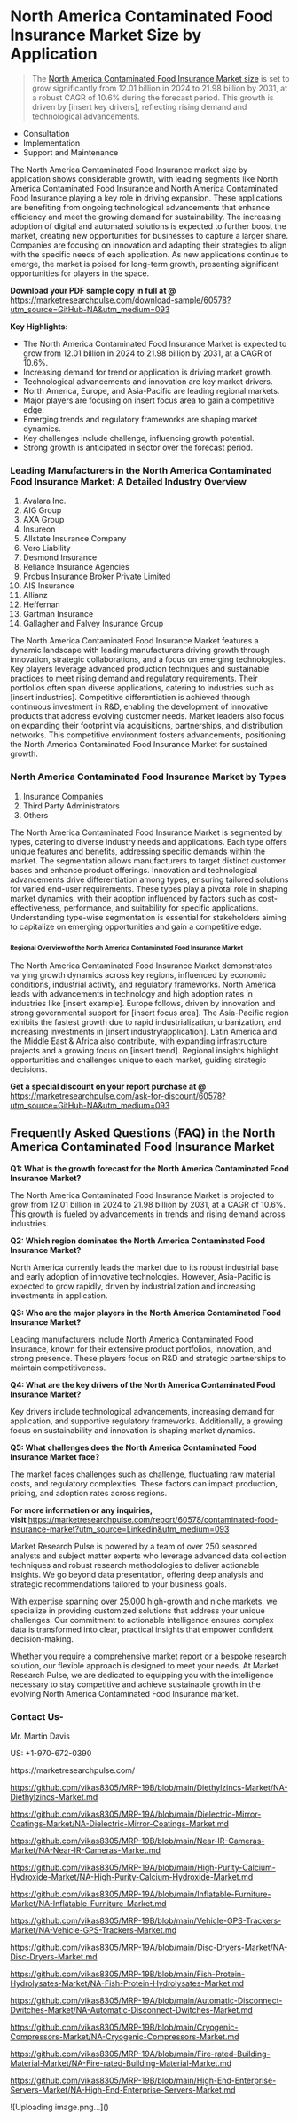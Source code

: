 
<h1>North America Contaminated Food Insurance Market&nbsp;Size by Application</h1><blockquote><p>The <a href="https://marketresearchpulse.com/download-sample/60578?utm_source=GitHub-NA&amp;utm_medium=093">North America Contaminated Food Insurance Market size</a> is set to grow significantly from 12.01 billion in 2024 to 21.98 billion by 2031, at a robust CAGR of 10.6% during the forecast period. This growth is driven by [insert key drivers], reflecting rising demand and technological advancements.</p></blockquote><ul><li>Consultation<li> Implementation<li> Support and Maintenance</li></ul><p>The North America Contaminated Food Insurance market size by application shows considerable growth, with leading segments like North America Contaminated Food Insurance and North America Contaminated Food Insurance playing a key role in driving expansion. These applications are benefiting from ongoing technological advancements that enhance efficiency and meet the growing demand for sustainability. The increasing adoption of digital and automated solutions is expected to further boost the market, creating new opportunities for businesses to capture a larger share. Companies are focusing on innovation and adapting their strategies to align with the specific needs of each application. As new applications continue to emerge, the market is poised for long-term growth, presenting significant opportunities for players in the space.</p><p><strong>Download your PDF sample copy in full at @ </strong><a href="https://marketresearchpulse.com/download-sample/60578?utm_source=GitHub-NA&amp;utm_medium=093">https://marketresearchpulse.com/download-sample/60578?utm_source=GitHub-NA&amp;utm_medium=093</a></p><p><strong>Key Highlights: </strong></p><ul><li>The North America Contaminated Food Insurance Market is expected to grow from 12.01 billion in 2024 to 21.98 billion by 2031, at a CAGR of 10.6%.</li><li>Increasing demand for trend or application is driving market growth.</li><li>Technological advancements and innovation are key market drivers.</li><li>North America, Europe, and Asia-Pacific are leading regional markets.</li><li>Major players are focusing on insert focus area to gain a competitive edge.</li><li>Emerging trends and regulatory frameworks are shaping market dynamics.</li><li>Key challenges include challenge, influencing growth potential.</li><li>Strong growth is anticipated in sector over the forecast period.</li></ul><h3>Leading Manufacturers in the North America Contaminated Food Insurance Market: A Detailed Industry Overview</h3><ol><li>Avalara Inc.</li><li>AIG Group</li><li>AXA Group</li><li>Insureon</li><li>Allstate Insurance Company</li><li>Vero Liability</li><li>Desmond Insurance</li><li>Reliance Insurance Agencies</li><li>Probus Insurance Broker Private Limited</li><li>AIS Insurance</li><li>Allianz</li><li>Heffernan</li><li>Gartman Insurance</li><li>Gallagher and Falvey Insurance Group</li></ol><div class="flex max-w-full flex-col flex-grow"><div class="min-h-8 text-message flex w-full flex-col items-end gap-2 whitespace-normal break-words [.text-message+&amp;]:mt-5" dir="auto" data-message-author-role="assistant" data-message-id="fd8432e4-4910-450d-b182-61b7bfb0a01f" data-message-model-slug="gpt-4o"><div class="flex w-full flex-col gap-1 empty:hidden first:pt-[3px]"><div class="markdown prose w-full break-words dark:prose-invert light"><p>The North America Contaminated Food Insurance Market features a dynamic landscape with leading manufacturers driving growth through innovation, strategic collaborations, and a focus on emerging technologies. Key players leverage advanced production techniques and sustainable practices to meet rising demand and regulatory requirements. Their portfolios often span diverse applications, catering to industries such as [insert industries]. Competitive differentiation is achieved through continuous investment in R&amp;D, enabling the development of innovative products that address evolving customer needs. Market leaders also focus on expanding their footprint via acquisitions, partnerships, and distribution networks. This competitive environment fosters advancements, positioning the North America Contaminated Food Insurance Market for sustained growth.</p></div></div></div></div><h3>North America Contaminated Food Insurance Market by Types</h3><ol><li>Insurance Companies<li> Third Party Administrators<li> Others</li></ol><div class="flex max-w-full flex-col flex-grow"><div class="min-h-8 text-message flex w-full flex-col items-end gap-2 whitespace-normal break-words [.text-message+&amp;]:mt-5" dir="auto" data-message-author-role="assistant" data-message-id="084470be-0bb7-4664-bddf-5156b4f41249" data-message-model-slug="gpt-4o-mini"><div class="flex w-full flex-col gap-1 empty:hidden first:pt-[3px]"><div class="markdown prose w-full break-words dark:prose-invert light"><p>The North America Contaminated Food Insurance Market is segmented by types, catering to diverse industry needs and applications. Each type offers unique features and benefits, addressing specific demands within the market. The segmentation allows manufacturers to target distinct customer bases and enhance product offerings. Innovation and technological advancements drive differentiation among types, ensuring tailored solutions for varied end-user requirements. These types play a pivotal role in shaping market dynamics, with their adoption influenced by factors such as cost-effectiveness, performance, and suitability for specific applications. Understanding type-wise segmentation is essential for stakeholders aiming to capitalize on emerging opportunities and gain a competitive edge.</p></div></div></div></div><h3><span style="font-size: 11px;">Regional Overview of the North America Contaminated Food Insurance Market</span></h3><div class="flex max-w-full flex-col flex-grow"><div class="min-h-8 text-message flex w-full flex-col items-end gap-2 whitespace-normal break-words [.text-message+&amp;]:mt-5" dir="auto" data-message-author-role="assistant" data-message-id="e9038762-ce64-4e30-91c9-9bd413514231" data-message-model-slug="gpt-4o-mini"><div class="flex w-full flex-col gap-1 empty:hidden first:pt-[3px]"><div class="markdown prose w-full break-words dark:prose-invert light"><p>The North America Contaminated Food Insurance Market demonstrates varying growth dynamics across key regions, influenced by economic conditions, industrial activity, and regulatory frameworks. North America leads with advancements in technology and high adoption rates in industries like [insert example]. Europe follows, driven by innovation and strong governmental support for [insert focus area]. The Asia-Pacific region exhibits the fastest growth due to rapid industrialization, urbanization, and increasing investments in [insert industry/application]. Latin America and the Middle East &amp; Africa also contribute, with expanding infrastructure projects and a growing focus on [insert trend]. Regional insights highlight opportunities and challenges unique to each market, guiding strategic decisions.</p></div></div></div></div><p><strong>Get a special discount on your report purchase at @ </strong><a href="https://marketresearchpulse.com/ask-for-discount/60578?utm_source=GitHub-NA&amp;utm_medium=093">https://marketresearchpulse.com/ask-for-discount/60578?utm_source=GitHub-NA&amp;utm_medium=093</a></p><h2>Frequently Asked Questions (FAQ) in the North America Contaminated Food Insurance Market</h2><p><strong>Q1: What is the growth forecast for the North America Contaminated Food Insurance Market?</strong></p><p>The North America Contaminated Food Insurance Market is projected to grow from 12.01 billion in 2024 to 21.98 billion by 2031, at a CAGR of 10.6%. This growth is fueled by advancements in trends and rising demand across industries.</p><p><strong>Q2: Which region dominates the North America Contaminated Food Insurance Market?</strong></p><p>North America currently leads the market due to its robust industrial base and early adoption of innovative technologies. However, Asia-Pacific is expected to grow rapidly, driven by industrialization and increasing investments in application.</p><p><strong>Q3: Who are the major players in the North America Contaminated Food Insurance Market?</strong></p><p>Leading manufacturers include North America Contaminated Food Insurance, known for their extensive product portfolios, innovation, and strong presence. These players focus on R&amp;D and strategic partnerships to maintain competitiveness.</p><p><strong>Q4: What are the key drivers of the North America Contaminated Food Insurance Market?</strong></p><p>Key drivers include technological advancements, increasing demand for application, and supportive regulatory frameworks. Additionally, a growing focus on sustainability and innovation is shaping market dynamics.</p><p><strong>Q5: What challenges does the North America Contaminated Food Insurance Market face?</strong></p><p>The market faces challenges such as challenge, fluctuating raw material costs, and regulatory complexities. These factors can impact production, pricing, and adoption rates across regions.</p><p><strong>For more information or any inquiries, visit&nbsp;</strong><a href="https://marketresearchpulse.com/report/60578/contaminated-food-insurance-market?utm_source=Linkedin&utm_medium=093">https://marketresearchpulse.com/report/60578/contaminated-food-insurance-market?utm_source=Linkedin&utm_medium=093</a></p><p>Market Research Pulse is powered by a team of over 250 seasoned analysts and subject matter experts who leverage advanced data collection techniques and robust research methodologies to deliver actionable insights. We go beyond data presentation, offering deep analysis and strategic recommendations tailored to your business goals.</p><p>With expertise spanning over 25,000 high-growth and niche markets, we specialize in providing customized solutions that address your unique challenges. Our commitment to actionable intelligence ensures complex data is transformed into clear, practical insights that empower confident decision-making.</p><p>Whether you require a comprehensive market report or a bespoke research solution, our flexible approach is designed to meet your needs. At Market Research Pulse, we are dedicated to equipping you with the intelligence necessary to stay competitive and achieve sustainable growth in the evolving North America Contaminated Food Insurance market.</p><h3><strong>Contact Us-</strong></h3><p>Mr. Martin Davis</p><p>US: +1-970-672-0390</p><p>https://marketresearchpulse.com/</p><p><a href="https://github.com/vikas8305/MRP-19B/blob/main/Diethylzincs-Market/NA-Diethylzincs-Market.md">https://github.com/vikas8305/MRP-19B/blob/main/Diethylzincs-Market/NA-Diethylzincs-Market.md</a></p><p><a href="https://github.com/vikas8305/MRP-19A/blob/main/Dielectric-Mirror-Coatings-Market/NA-Dielectric-Mirror-Coatings-Market.md">https://github.com/vikas8305/MRP-19A/blob/main/Dielectric-Mirror-Coatings-Market/NA-Dielectric-Mirror-Coatings-Market.md</a></p><p><a href="https://github.com/vikas8305/MRP-19B/blob/main/Near-IR-Cameras-Market/NA-Near-IR-Cameras-Market.md">https://github.com/vikas8305/MRP-19B/blob/main/Near-IR-Cameras-Market/NA-Near-IR-Cameras-Market.md</a></p><p><a href="https://github.com/vikas8305/MRP-19A/blob/main/High-Purity-Calcium-Hydroxide-Market/NA-High-Purity-Calcium-Hydroxide-Market.md">https://github.com/vikas8305/MRP-19A/blob/main/High-Purity-Calcium-Hydroxide-Market/NA-High-Purity-Calcium-Hydroxide-Market.md</a></p><p><a href="https://github.com/vikas8305/MRP-19A/blob/main/Inflatable-Furniture-Market/NA-Inflatable-Furniture-Market.md">https://github.com/vikas8305/MRP-19A/blob/main/Inflatable-Furniture-Market/NA-Inflatable-Furniture-Market.md</a></p><p><a href="https://github.com/vikas8305/MRP-19B/blob/main/Vehicle-GPS-Trackers-Market/NA-Vehicle-GPS-Trackers-Market.md">https://github.com/vikas8305/MRP-19B/blob/main/Vehicle-GPS-Trackers-Market/NA-Vehicle-GPS-Trackers-Market.md</a></p><p><a href="https://github.com/vikas8305/MRP-19A/blob/main/Disc-Dryers-Market/NA-Disc-Dryers-Market.md">https://github.com/vikas8305/MRP-19A/blob/main/Disc-Dryers-Market/NA-Disc-Dryers-Market.md</a></p><p><a href="https://github.com/vikas8305/MRP-19B/blob/main/Fish-Protein-Hydrolysates-Market/NA-Fish-Protein-Hydrolysates-Market.md">https://github.com/vikas8305/MRP-19B/blob/main/Fish-Protein-Hydrolysates-Market/NA-Fish-Protein-Hydrolysates-Market.md</a></p><p><a href="https://github.com/vikas8305/MRP-19A/blob/main/Automatic-Disconnect-Dwitches-Market/NA-Automatic-Disconnect-Dwitches-Market.md">https://github.com/vikas8305/MRP-19A/blob/main/Automatic-Disconnect-Dwitches-Market/NA-Automatic-Disconnect-Dwitches-Market.md</a></p><p><a href="https://github.com/vikas8305/MRP-19B/blob/main/Cryogenic-Compressors-Market/NA-Cryogenic-Compressors-Market.md">https://github.com/vikas8305/MRP-19B/blob/main/Cryogenic-Compressors-Market/NA-Cryogenic-Compressors-Market.md</a></p><p><a href="https://github.com/vikas8305/MRP-19A/blob/main/Fire-rated-Building-Material-Market/NA-Fire-rated-Building-Material-Market.md">https://github.com/vikas8305/MRP-19A/blob/main/Fire-rated-Building-Material-Market/NA-Fire-rated-Building-Material-Market.md</a></p><p><a href="https://github.com/vikas8305/MRP-19B/blob/main/High-End-Enterprise-Servers-Market/NA-High-End-Enterprise-Servers-Market.md">https://github.com/vikas8305/MRP-19B/blob/main/High-End-Enterprise-Servers-Market/NA-High-End-Enterprise-Servers-Market.md</a></p>
![Uploading image.png…]()
